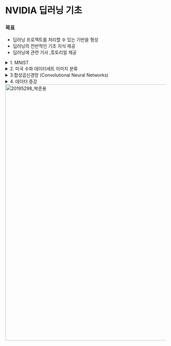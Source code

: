 # NVIDIA 딥러닝 기초

### 목표
- 딥러닝 프로젝트를 처리할 수 있는 기반을 형성
- 딥러닝의 전반적인 기초 지식 제공
- 딥러닝에 관련 기사 ,튜토리얼 제공

<details>
<summary> 1. MNIST </summary>
<div markdown="1">  

Google의 Tensorflow를 이용하여 MNIST데이터를 다운받아서 실습진행

```python
import matplotlib.pyplot as plt
from tensorflow.keras.datasets import mnist
```
다운받은 MNIST 데이터를 각각 나눠준다 
- 학습 데이터
- 학습 정답데이터
- 검증 데이터
- 검증 정답데이터 

이렇게 총 4개의 데이터로 나눠 준 후 각각 확인해보면
학습 데이터의 크기는 총 6만장이며 28x28픽셀로 되어있고 검증 데이터의 크기는 1만장이며 마찬가지로 28x28픽셀이다 현재 unit8의 정수형 데이터 타입을 가지고있으며 각각의 이미지는 최소 0~ 최대 255의 값들이 저장되어있는걸 확인할 수 있다.  
첫번째 학습데이터의 정보를 출력해보면 5의 흑백 이미지를 확인 할 수 있다. 이 값이 5인지 확인하고 싶다면 학습데이터의 정답값이 들어있는 y_train을 출력함으로서 확인이 가능하다.


```python
(x_train, y_train), (x_valid, y_valid) = mnist.load_data()
print(x_train.shape)
print(x_valid.shape)
print(x_train.dtype)
print(x_train.min())
print(x_train.max())
print(x_train[0])


image = x_train[0]
plt.imshow(image, cmap='gray')
y_train[0]
```

2차원의 이미지 파일(28X28)을 784의 1차원 벡터로 평탄화 해준 이후에 각각의 픽셀값들을 0부터 1의 부동소수점으로 정규화해준뒤 다시 확인해보면 0~1의 사이에서 값들이 형성되어있는걸 볼 수 있다.

```python
x_train = x_train.reshape(60000, 784)
x_valid = x_valid.reshape(10000, 784)
x_train.shape
x_train[0]
x_train = x_train / 255
x_valid = x_valid / 255 
print(x_train.dtype)
print(x_train.min())
print(x_train.max())
```

0~부터 9까지의 숫자를 레이블해야하는데 이 때 케라스에서 제공해주는 함수를 이용하여 쉽게 범주를 레이블이 가능하다. 학습데이터와 검증데이터 모두 10개의 클래스로 레이블을 하고 값을 확인해보면 각각의 클래스에 맞게 자동으로 되어있다.

```python
import tensorflow.keras as keras
num_categories = 10

y_train = keras.utils.to_categorical(y_train, num_categories)
y_valid = keras.utils.to_categorical(y_valid, num_categories)
y_train[0:9]
```

모델생성을 하기위해서 케라스에서 제공해주는 함수를 이용한다. 현재 레이어의 값을 다음레이어에 영향을 주기위해서 Dense를 이용한다 최초 모델의 레이어를 생성할때는 모델의 Input값을 알려줘야 하므로 784을 인자로 넣어준다 활성화 함수로는 relu를 이용했다. relu는 일반적으로는 가장 효율이 좋다 그 이후 마지막 레이어에서는 10개의 클래스를 분류하므로  softmax함수를 이용하여 확률값으로 내보낸다. 이 때 model.summay()함수를 이용하여 현재 만든 모델에 대해 시각적으로 확인할 수 있다. 마지막으로 모델의 손실함수를 설정해준다 이때 분류모델에서 사용하는 크로스엔트로피를 사용하였다.

```python
from tensorflow.keras.models import Sequential
from tensorflow.keras.layers import Dense

model = Sequential()
model.add(Dense(units=512, activation='relu', input_shape=(784,)))
model.add(Dense(units = 512, activation='relu'))
model.add(Dense(units = 10, activation='softmax'))
model.summary()
model.compile(loss='categorical_crossentropy', metrics=['accuracy'])
```

### 결과 : 이제 현재 학습데이터와 라벨, 검증데이터와 라벨을 이용하여 총 5번의 epochs동안 학습을 진행 후 확인을 해보면 100퍼의 가까운 정확도에 모델이 나온것을 확인할 수 있다.

```python
history = model.fit(
    x_train, y_train, epochs=5, verbose=1, validation_data=(x_valid, y_valid)
)
```
</div>
</details>

<details>
<summary> 2. 미국 수화 데이터세트 이미지 분류 </summary>
<div markdown="1">  

캐글에서 제공해주는 미국 수화 데이터세트를 이용하여 모델을 트레이닝한다

csv파일을 로드하기위해서 pands 라이브러리를 이용한 후 각각의 데이터들의 값들을 확인해보면 각 label값  이미지의 픽셀값을 나타내고있다. 학습 데이터라벨과 검증 데이터 라벨의 값을 가져온 뒤 삭제해주고 학습 데이터와 검증 데이터의 값을 넣어준다. 이후 확인해보면  트레이닝을 위한 각각 784개 픽셀을 포함하는 27,455개의 이미지와 검증을 위해서는 7,172개의 이미지와 라벨이 있는걸 확인 할 수 있다.
[https://www.kaggle.com/code/emilyjiminroh/cnn-sign-language-mnist-eng-kor/data]

```python
import pandas as pd
train_df = pd.read_csv("/content/sign_mnist_train.csv")
valid_df = pd.read_csv("/content/sign_mnist_valid.csv")
print(train_df.head())
y_train = train_df['label']
y_valid = valid_df['label']
del train_df['label']
del valid_df['label']
x_train = train_df.values
x_valid = valid_df.values
print(x_train.shape)
print(y_train.shape)
print(x_valid.shape)
print(y_valid.shape)
```

현재 저장된 값들의 데이터를 한번 시각화를 하기 위해서 1차원 데이터를 다시 2차원의 28X28의로 reshape해준다 이 후 20개의 수화이미지를 확인해본 결과이다.

```python
import matplotlib.pyplot as plt
plt.figure(figsize=(40,40))

num_images = 20
for i in range(num_images):
    row = x_train[i]
    label = y_train[i]
    
    image = row.reshape(28,28)
    plt.subplot(1, num_images, i+1)
    plt.title(label, fontdict={'fontsize': 30})
    plt.axis('off')
    plt.imshow(image, cmap='gray')
```

1번 MNIST 실습에서 했던거와 마찬가지로 데이터를 로드 이후 
1. 0 ~ 255의 값을 0 ~ 1의 부동소수점으로 정규화
2. 총 24개의 레이블로 범주 인코딩
3. 모델 생성 
- 활성화 함수로는 relu 사용 첫 레이어는 input값 지정
- 활성화 함수로 relu 사용 이후 자동으로 input값이 지정되어있음
- 분류를 위해서 softmax로 각각 클래스별로 확률값 반환
4. 모델 확인
5. 모델 컴파일 
- 분류모델의 손실함수 크로스엔트로피 사용
6. 모델 학습
- 총 20 eopchs만큼 학습

```python
import tensorflow.keras as keras
from tensorflow.keras.models import Sequential
from tensorflow.keras.layers import Dense

x_train = x_train / 255
x_valid = x_valid / 255
print(x_train.min())
print(x_train.max())

num_classes = 24
y_train = keras.utils.to_categorical(y_train, num_classes)
y_valid = keras.utils.to_categorical(y_valid, num_classes)

model = Sequential()
model.add(Dense(units = 512, activation='relu', input_shape=(784,)))
model.add(Dense(units = 512, activation='relu'))
model.add(Dense(units = num_classes, activation='softmax'))
model.summary()

model.compile(loss='categorical_crossentropy', metrics=['accuracy'])

model.fit(x_train, y_train, epochs=20, verbose=1, validation_data=(x_valid, y_valid))
```
### 결과 : 결과값을 확인해보면 학습데이터로는 높은 정확도가 나왔지만 실제 검증데이터의 정확도는 그에 비해 낮은편이다 예측결과는 높지만 실제 결과값의 정확도가 낮은 과적합의 문제가 발생한걸 확인해 볼 수 있었다.


</div>
</details>

<details>
<summary> 3.합성곱신경망 (Convolutional Neural Networks) </summary>
<div markdown="1">  

이미지 분류에 자주 사용되는 CNN모델에 대해 학습   
수화이미지에서 사용하였던 방법과 마찬가지이다.

1. pandas를 이용하여 데이터 로드
2. 라벨값 분류
3. 학습,검증 데이터값 분류
4. 24개의 범주 레이블
5. 0 ~ 1사이에 값으로 정규화

위 과정을 마치고 확인해보면 아까와 마찬가지로 학습데이터 27455장의 784 1차원 학습 데이터, 7172장의 784 1차원 검증데이터로 되어있다. 

```python
import tensorflow.keras as keras
import pandas as pd

# Load in our data from CSV files
train_df = pd.read_csv("/content/sign_mnist_train.csv")
valid_df = pd.read_csv("/content/sign_mnist_valid.csv")

# Separate out our target values
y_train = train_df['label']
y_valid = valid_df['label']
del train_df['label']
del valid_df['label']

# Separate out our image vectors
x_train = train_df.values
x_valid = valid_df.values

# Turn our scalar targets into binary categories
num_classes = 24
y_train = keras.utils.to_categorical(y_train, num_classes)
y_valid = keras.utils.to_categorical(y_valid, num_classes)

# Normalize our image data
x_train = x_train / 255
x_valid = x_valid / 255
x_train.shape, x_valid.shape
```

위 처럼 1차원의 데이터로 펼치면 서로 가까운 픽셀에대한 정보를 가지고 있지않다. 따라서 1차원의 데이터를 다시 3차원의 데이터로 변환해준다 이때 28x28x1인 이유는 Grapyscale이기 때문이다 또한 -1를 인자로 주게 되면 그 값은 자동으로 계산된다.  
이후 확인해보면 27455장의 3차원 학습데이터 , 7172장의 3차원 검증데이터로 reshape되어있는걸 확인할 수 있다.

```python
x_train = x_train.reshape(-1,28,28,1)
x_valid = x_valid.reshape(-1,28,28,1)
x_train.shape
x_valid.shape
x_train.shape, x_valid.shape
```

모델을 생성하는 단계이다.
1. Conv2D
- 2D 컨볼루션 레이어이며 작은 커널은 입력 이미지들을 훑으며, 분류에 중요한 특징들을 파악한다. 모델의 초기 컨볼루션은 선과 같은 간단한 특징을 탐지한다. 이후 컨볼루션은 점점 더 복잡한 특징을 탐지한다.  
- 75는 우리가 학습하게 될 필터(Filter)의 갯수를 의미하며  
- (3,3) 은 필터의 크기를 의미한다. 
- strides는 얼만큼의 보폭으로 움직일지
- padding은 입력 이미지와 결과 이미지의 크기를 맞추기 위해서 사용되며 제로패딩 또는 동일패딩을 사용한다.

2. BatchNormalization()
- 입력을 정규화하는 것과 마찬가지로, 배치정규화는 hidden layer들의 값을 scaling하여 학습을 개선한다.

3. MaxPool2D()
- 필터를 이용하여 계산된 값들 중 최대값만 가져온다 더 낮은 해상도로 축소하는 과정이며 이렇게 하면 모델이 약간의 변화에 더욱 견고하게 만들 수 있고, 모델의 학습 및 추론을 더욱 빠르게 할 수 있습니다.

4. Dropout()
- 위 수화예제에서 발생하였던 과적합을 방지하기 위한 방법 중 하나이며 무작위로 뉴런을 제외시키는 방식이다.

5. Flatten()
- 다차원입력을 1차원으로 바꿔주는 평탄화 작업을 해주며 분류를 위한 마지막 레이어로 들어간다.

6. Dense()
- 평탄화 작업한 feature vector를 입력으로 받아 어떤 feature가 분류에 기여하는지를 확인하며 마지막에는 분류를 위해 24개의 클래스 softmax를 이용한다.

위 과정을 거친 후 모델를 확인해보면 이전보다 파라메터 개수가 상당히 줄어든걸 확인 할 수 있으며 2번 실습과 같이 20epoch로 학습을 진행한다.

```python
from tensorflow.keras.models import Sequential
from tensorflow.keras.layers import (
    Dense,
    Conv2D,
    MaxPool2D,
    Flatten,
    Dropout,
    BatchNormalization,
)

model = Sequential()
model.add(Conv2D(75, (3, 3), strides=1, padding="same", activation="relu", 
                 input_shape=(28, 28, 1)))
model.add(BatchNormalization())
model.add(MaxPool2D((2, 2), strides=2, padding="same"))
model.add(Conv2D(50, (3, 3), strides=1, padding="same", activation="relu"))
model.add(Dropout(0.2))
model.add(BatchNormalization())
model.add(MaxPool2D((2, 2), strides=2, padding="same"))
model.add(Conv2D(25, (3, 3), strides=1, padding="same", activation="relu"))
model.add(BatchNormalization())
model.add(MaxPool2D((2, 2), strides=2, padding="same"))
model.add(Flatten())
model.add(Dense(units=512, activation="relu"))
model.add(Dropout(0.3))
model.add(Dense(units=num_classes, activation="softmax"))

model.summary()
model.compile(loss="categorical_crossentropy", metrics=["accuracy"])
model.fit(x_train, y_train, epochs=20, verbose=1, validation_data=(x_valid, y_valid))
```

### 결과 : 학습결과와 검증결과 둘 다 상당히 개선된 모습을 확인 할 수 있었다. 이와 같이 같은 데이터의 모델을 바꾸는 방법으로 아까의 과적합 문제를 해결할 수 있다. 


</div>
</details>


<details>
<summary> 4. 데이터 증강 </summary>
<div markdown="1">  

위 결과에서 과적합을 피하는 방법 중 하나로 모델의 아키텍쳐를 바꾸는 방법이 있었다. 뿐만 아니라 과적합을 피하는 방법 중 또다른 하나는 더 많은 데이터를 학습하는 방법이 있다. 기존에 있던 데이터를 증강하기 위하여 데이터 증강에 대한 방법에 대해 알아보자.

1. 데이터 로드
2. 데이터 ,라벨로 분류
3. 24개의 레이블 범주 인코딩
4. 0 ~ 1사이에 부동소수점으로 정규화
5. 3차원 데이터로 reshape

```python
import tensorflow.keras as keras
import pandas as pd

# Load in our data from CSV files
train_df = pd.read_csv("/content/sign_mnist_train.csv")
valid_df = pd.read_csv("/content/sign_mnist_valid.csv")

# Separate out our target values
y_train = train_df['label']
y_valid = valid_df['label']
del train_df['label']
del valid_df['label']

# Separate our our image vectors
x_train = train_df.values
x_valid = valid_df.values

# Turn our scalar targets into binary categories
num_classes = 24
y_train = keras.utils.to_categorical(y_train, num_classes)
y_valid = keras.utils.to_categorical(y_valid, num_classes)

# Normalize our image data
x_train = x_train / 255
x_valid = x_valid / 255

# Reshape the image data for the convolutional network
x_train = x_train.reshape(-1,28,28,1)
x_valid = x_valid.reshape(-1,28,28,1)
```

3번 실습에서 사용하였던 모델을 그대로 가져와서 사용

```python
## 20195298 박준용 ##

from tensorflow.keras.models import Sequential
from tensorflow.keras.layers import (
    Dense,
    Conv2D,
    MaxPool2D,
    Flatten,
    Dropout,
    BatchNormalization,
)

model = Sequential()
model.add(Conv2D(75, (3, 3), strides=1, padding="same", activation="relu", 
                 input_shape=(28, 28, 1)))
model.add(BatchNormalization())
model.add(MaxPool2D((2, 2), strides=2, padding="same"))
model.add(Conv2D(50, (3, 3), strides=1, padding="same", activation="relu"))
model.add(Dropout(0.2))
model.add(BatchNormalization())
model.add(MaxPool2D((2, 2), strides=2, padding="same"))
model.add(Conv2D(25, (3, 3), strides=1, padding="same", activation="relu"))
model.add(BatchNormalization())
model.add(MaxPool2D((2, 2), strides=2, padding="same"))
model.add(Flatten())
model.add(Dense(units=512, activation="relu"))
model.add(Dropout(0.3))
model.add(Dense(units=num_classes, activation="softmax"))
```

데이터 증강을 위하여 ImageDataGenerator 함수를 사용한다 
- 이미지 회전
- 이미지 확대
- 좌우 이동
- 상하 이동
- 수평 이동
- 수직 이동
위와 같은 방법을 통해 하나의 이미지를 여러장의 데이터로 증강하는게 가능하다 또한 무작위 샘플에대한 처리를 위해 자동으로 배치처리가 된다.

```python
from tensorflow.keras.preprocessing.image import ImageDataGenerator

datagen = ImageDataGenerator(
    rotation_range=10,  # randomly rotate images in the range (degrees, 0 to 180)
    zoom_range=0.1,  # Randomly zoom image
    width_shift_range=0.1,  # randomly shift images horizontally (fraction of total width)
    height_shift_range=0.1,  # randomly shift images vertically (fraction of total height)
    horizontal_flip=True,  # randomly flip images horizontally
    vertical_flip=False, # Don't randomly flip images vertically
)  

import matplotlib.pyplot as plt
import numpy as np
batch_size = 32
img_iter = datagen.flow(x_train, y_train, batch_size=batch_size)

x, y = img_iter.next()
fig, ax = plt.subplots(nrows=4, ncols=8)
for i in range(batch_size):
    image = x[i]
    ax.flatten()[i].imshow(np.squeeze(image))
plt.show()
```

증강된 데이터를 이용하여 모델학습을 시작한다 이 때 무한히 데이터를 생성하는걸 방지하기 위해 steps_per_epoch라는 인수를 사용하여 각 에포크가 얼마나 오랫동안 실행되어야 하는지를 명시적으로 설정하여야 한다. 여기서 사용할 일반적인 방식인 steps * batch_size = number_of_images_trained in an epoch는 단계 수를 증강되지 않은 데이터세트 크기를 batch_size(기본값 32)로 나눈 값과 동일하게 설정하는 것이기 때문이다.

```python
datagen.fit(x_train)
model.compile(loss='categorical_crossentropy', metrics=['accuracy'])
model.fit(img_iter,
          epochs=20,
          steps_per_epoch=len(x_train)/batch_size, # Run same number of steps we would if we were not using a generator.
          validation_data=(x_valid, y_valid))
```

### 결과 : 이전 모델보다 검증 정확도가 더 높고 일관적인 모습을 확인할 수 있다 위와 같은 방법으로 일반화가 개선되었고 새로운 데이터에 대한 예측도 개선된걸 확인 할 수 있었다. 

```python
### 다음 실습에 사용하기 위하여 현재 모델을 저장 ### 
model.save('asl_model')
```
</div>
</details>




<img width="803" alt="20195298_박준용" src="https://user-images.githubusercontent.com/79856225/172140056-2a099223-1118-4f85-8054-8308e8b7f6bd.png">



<!-- 
<details>
<summary>  </summary>
<div markdown="1">  


</div>
</details> -->